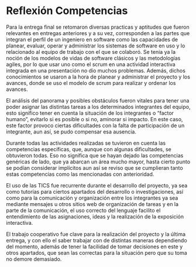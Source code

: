 # Reflexión Competencias
Para la entrega final se retomaron diversas practicas y aptitudes que fueron relevantes en entregas anteriores y a su vez, corresponden a las partes que integran el perfil de un ingeniero en software como las capacidades de planear, evaluar, operar y administrar los sistemas de software en uso y lo relacionado al equipo de trabajo con el que se colaboró. Se tenia ya la noción de los modelos de vidas de software clásicos y las metodologías agiles, por lo que usar uno como el scrum en una actividad interactiva integrada en una presentación no dio muchos problemas. Además, dichos conocimientos se usaron a la hora de planear y administrar el proyecto y los avances, donde se uso el modelo de scrum para realizar y ordenar los avances.

El análisis del panorama y posibles obstáculos fueron vitales para tener una poder asignar las distintas tareas a los determinados integrantes del equipo, esto significo tener en cuenta la situación de los integrantes o “factor humano”, evitarlo si es posible o si no, aminorar si impacto. En este caso, este factor provoco ciertas dificultades con la falta de participación de un integrante, aun así, se pudo compensar esa ausencia.

Durante todas las actividades realizadas se tuvieron en cuenta las competencias específicas, que, aunque con algunas dificultades, se obtuvieron todas. Eso no significa que se hayan dejado las competencias genéricas de lado, que ya abarcan un área mucho mayor, hasta cierto punto se podían considerar implícitos aun así se reviso que se cumplieran tanto estas competencias como las mencionadas con anterioridad.

El uso de las TICS fue recurrente durante el desarrollo del proyecto, ya sea como tutorías para ciertos apartados del desarrollo o investigaciones, así como para la comunicación y organización entre los integrantes ya sea mediante mensajes u otros sitios web de organización de tareas y en la parte de la comunicación, el uso correcto del lenguaje facilito el entendimiento de las asignaciones, ideas y la realización de la exposición interactiva.

El trabajo cooperativo fue clave para la realización del proyecto y la última entrega, y con ello el saber trabajar con de distintas maneras dependiendo del momento, además de tener la facilidad de tomar decisiones en este y otros apartados, que sean las correctas para la situación pero que su toma no demore demasiado.

